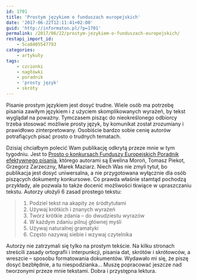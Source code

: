 ```yaml
---
id: 1701
title: 'Prostym językiem o funduszach europejskich'
date: '2017-06-22T12:11:41+02:00'
guid: 'http://informaton.pl/?p=1701'
permalink: /2017/06/22/prostym-jezykiem-o-funduszach-europejskich/
restapi_import_id:
    - 5ca8405547793
categories:
    - artykuły
tags:
    - czcionki
    - nagłówki
    - poradnik
    - 'prosty język'
    - skróty
---
```


Pisanie prostym językiem jest dosyć trudne. Wiele osób ma potrzebę pisania zawiłym językiem i z użyciem skomplikowanych wyrażeń, by tekst wyglądał na poważny. Tymczasem pisząc do nieokreślonego odbiorcy trzeba stosować możliwie prosty język, by komunikat został zrozumiany i prawidłowo zinterpretowany. Osobiście bardzo sobie cenię autorów potrafiących pisać prosto o trudnych tematach.

Dzisiaj chciałbym polecić Wam publikację odkrytą przeze mnie w tym tygodniu. Jest to [Prosto o konkursach Funduszy Europejskich Poradnik efektywnego pisania](https://www.funduszeeuropejskie.gov.pl/media/6287/Prosto_o_konkursach_FE_poradnik.pdf), którego autorami są Ewelina Moroń, Tomasz Piekot, Grzegorz Zarzeczny, Marek Maziarz. Niech Was nie zmyli tytuł, bo publikacja jest dosyć uniwersalna, a nie przygotowana wyłącznie dla osób piszących dokumenty konkursowe. Co prawda właśnie stamtąd pochodzą przykłady, ale pozwala to także docenić możliwości tkwiące w upraszczaniu tekstu. Autorzy ułożyli 6 zasad prostego tekstu:

> 1. Podziel tekst na akapity ze śródtytułami
> 2. Używaj krótkich i znanych wyrażeń
> 3. Twórz krótkie zdania – do dwudziestu wyrazów
> 4. W każdym zdaniu pilnuj głównej myśli
> 5. Używaj naturalnej gramatyki
> 6. Często nazywaj siebie i wzywaj czytelnika

Autorzy nie zatrzymali się tylko na prostym tekście. Na kilku stronach streścili zasady ortografii i interpunkcji, pisania dat, skrótów i skrótowców, a wreszcie – sposobu formatowania dokumentów. Wydawało mi się, że piszę dosyć bezbłędnie, a tu niespodzianka… Muszę popracować jeszcze nad tworzonymi przeze mnie tekstami. Dobra i przystępna lektura.
